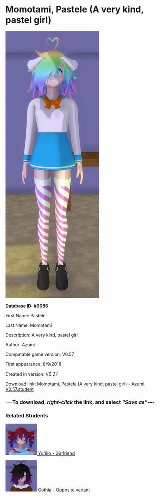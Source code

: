 # Momotami, Pastele (A very kind, pastel girl)

<img src="../../Files/Images/Momotami, Pastele (A very kind, pastel girl).png" title="Momotami, Pastele (A very kind, pastel girl) - Azumi, V0.57">

**Database ID: #0086**

First Name: Pastele

Last Name: Momotami

Description: A very kind, pastel girl

Author: Azumi

Compatable game version: V0.57

First appearance: 8/9/2018

Created in version: V0.27

Download link: <a href="https://raw.githubusercontent.com/Arbiter1223/Daigaku-Gurashi-Custom-Students/master/Files/Student%20Files/Momotami%2C%20Pastele%20(A%20very%20kind%2C%20pastel%20girl)%20-%20Azumi%2C%20V0.57.student">Momotami, Pastele (A very kind, pastel girl) - Azumi, V0.57.student</a>

### ---**To download, _right-click_ the link, and select _"Save as"_**---

### Related Students

<a href="Sakagami, Yuriko (A cute, athletic girl).md"><img src="../../Files/Thumbs/Sakagami, Yuriko (A cute, athletic girl).png" height="100" width="100" title="Sakagami, Yuriko (A cute, athletic girl) - Azumi, V0.57"></a><a href="Sakagami, Yuriko (A cute, athletic girl).md"> Yuriko - Girlfriend</a>

<a href="Sohda, Gothia (A goth-emo girl).md"><img src="../../Files/Thumbs/Sohda, Gothia (A goth-emo girl).png" height="100" width="100" title="Sohda, Gothia (A goth-emo girl) - Azumi, V0.57"></a><a href="Sohda, Gothia (A goth-emo girl).md"> Gothia - Opposite variant</a>

